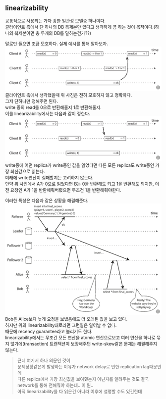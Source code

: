 ## linearizability
공통적으로 사용되는 가자 강한 일관성 모델중 하나이다.  
클라이언트 측에서 단 하나의 DB 복제본만 있다고 생각하게 끔 하는 것이 목적이다.(하나의 복제본이면 총 두개의 DB를 말하는건가??)  

말로만 들으면 조금 모호하다. 실제 예시를 통해 알아보자.  
![](linearizability_1.png)
클라이언트 측에서 생각했을때 위 사진은 전혀 모호하지 않고 정확하다.  
그저 단하나만 정해주면 된다.  
write 중의 read를 0으로 반환해줄지 1로 반환해줄지.  
이를 linearizability에서는 다음과 같이 정한다.  
![](linearizability_2.png)
write중에 어떤 replica가 write중인 값을 읽었다면 다른 모든 replica도 write중인 가장 최신값으로 읽는다.  
미래에 write연산이 실패할지는 고려하지 않는다.  
만약 위 사진에서 A가 0으로 읽었다면 B는 0을 반환해도 되고 1을 반환해도 되지만, 이전 요청인 A가 1을 반환해줘버렸으면 무조건 1을 반환해줘야한다.  

이러한 특성은 다음과 같은 상황을 해결해준다.  
![](linearizability_case.png)
Bob은 Alice보다 늦게 요청을 보냈음에도 더 오래된 값을 보고 있다.  
하지만 위의 linearizability대로라면 그런일은 일어날 수 없다.  
때문에 recency guarantee라고 불리기도 한다.  
linearizability에서는 무조건 모든 연산을 atomic 연산으로보고 여러 연산을 하나로 묶지 않기에(transaction) 트랜잭션이 보장해주던 write-skew같은 문제는 해결해주지 않는다.  

> 근데 여기서 하나 의문인 것이  
> 문제상황같은게 발생하는 이유가 network delay로 인한 replication lag때문인데  
> 다른 replica에서 가장 최신값을 보여줬는지 아닌지를 알려주는 것도 결국 network를 통해 전해줘야 하는데.. 이 뭔..  
> 아직 linearizability를 다 읽은건 아니라 이후에 설명할 수도 있긴한데  
 


